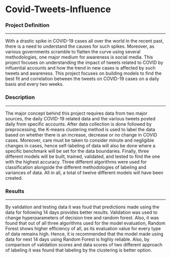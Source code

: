 # Covid-Tweets-Influence

### Project Definition
-----
With a drastic spike in COVID-19 cases all over the world in the recent past, there is a need to understand the causes for such spikes. Moreover, as various governments scramble to flatten the curve using several methodologies, one major medium for awareness is social media. This project focuses on understanding the impact of tweets related to COVID by influential accounts and how the trend in new cases is affected by such tweets and awareness. This project focuses on building models to find the best fit and correlation between the tweets on COVID-19 cases on a daily basis and every two weeks.

### Description
-----
The major concept behind this project requires data from two major sources, the daily COVID-19 related data and the various tweets posted daily from specific accounts. After data collection is done followed by preprocessing, the K-means clustering method is used to label the data based on whether there is an increase, decrease or no change in COVID cases. Moreover, care must be taken to consider minute and negligible changes in cases, hence self-labeling of data will also be done where a specific benchmark will be set for the data boundaries. Finally, three different models will be built, trained, validated, and tested to find the one with the highest accuracy. Three different algorithms were used for classification alongside the different methodologies of labeling and variances of data. All in all, a total of twelve different models will have been created.

### Results
-----
By validation and testing data it was foud that predictions made using the data for following 14 days provides better results. Validation was used to change hyperparameters of decision tree and random forest. Also, it was found that out of all three algorithms used for the model evaluation, Random Forest shows higher efficiency of all, as its evaluation value for every type of data remains high. Hence, it is recommended that the model made using data for next 14 days using Random Forest is highly reliable. Also, by comparison of validation scores and data scores of two different approach of labeling it was found that labeling by the clustering is better option.
